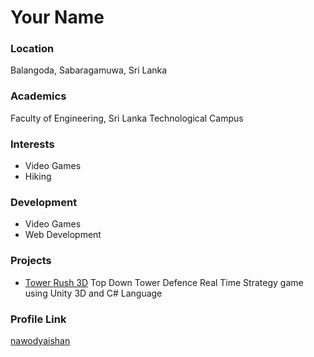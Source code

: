 # Your Name

### Location

Balangoda, Sabaragamuwa, Sri Lanka

### Academics

Faculty of Engineering, Sri Lanka Technological Campus

### Interests

- Video Games
- Hiking

### Development

- Video Games
- Web Development

### Projects

- [Tower Rush 3D](https://github.com/nawodyaishan/GameDev-Tower-Rush-3D) Top Down Tower Defence Real Time Strategy game using Unity 3D and C# Language

### Profile Link

[nawodyaishan](https://github.com/nawodyaishan)